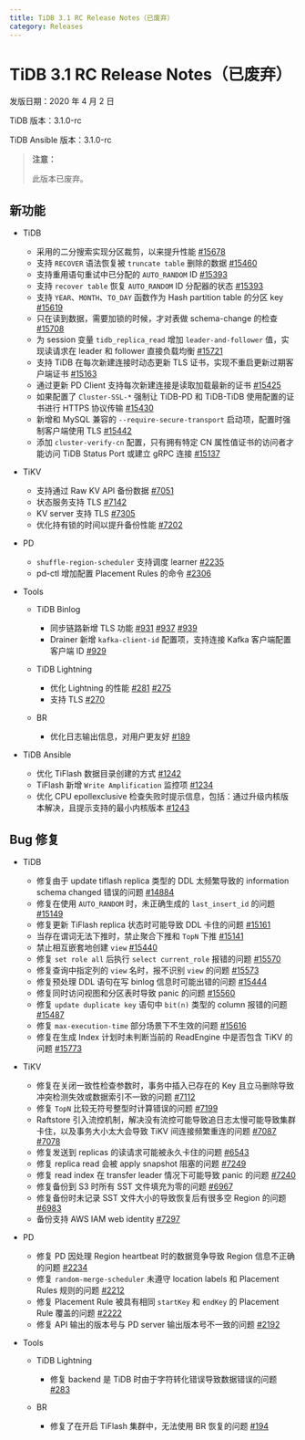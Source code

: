 ```yaml
---
title: TiDB 3.1 RC Release Notes（已废弃）
category: Releases
---
```


# TiDB 3.1 RC Release Notes（已废弃）

发版日期：2020 年 4 月 2 日

TiDB 版本：3.1.0-rc

TiDB Ansible 版本：3.1.0-rc

> **注意：**
>
> 此版本已废弃。

## 新功能

+ TiDB

    - 采用的二分搜索实现分区裁剪，以来提升性能 [#15678](https://github.com/pingcap/tidb/pull/15678)
    - 支持 `RECOVER` 语法恢复被 `truncate table` 删除的数据 [#15460](https://github.com/pingcap/tidb/pull/15460)
    - 支持重用语句重试中已分配的 `AUTO_RANDOM` ID [#15393](https://github.com/pingcap/tidb/pull/15393)
    - 支持 `recover table` 恢复 `AUTO_RANDOM` ID 分配器的状态 [#15393](https://github.com/pingcap/tidb/pull/15393)
    - 支持 `YEAR`、`MONTH`、`TO_DAY` 函数作为 Hash partition table 的分区 key [#15619](https://github.com/pingcap/tidb/pull/15619)
    - 只在读到数据，需要加锁的时候，才对表做 schema-change 的检查 [#15708](https://github.com/pingcap/tidb/pull/15708)
    - 为 session 变量 `tidb_replica_read` 增加 `leader-and-follower` 值，实现读请求在 leader 和 follower 直接负载均衡 [#15721](https://github.com/pingcap/tidb/pull/15721)
    - 支持 TiDB 在每次新建连接时动态更新 TLS 证书，实现不重启更新过期客户端证书 [#15163](https://github.com/pingcap/tidb/pull/15163)
    - 通过更新 PD Client 支持每次新建连接是读取加载最新的证书 [#15425](https://github.com/pingcap/tidb/pull/15425)
    - 如果配置了 `Cluster-SSL-*` 强制让 TiDB-PD 和 TiDB-TiDB 使用配置的证书进行 HTTPS 协议传输 [#15430](https://github.com/pingcap/tidb/pull/15430)
    - 新增和 MySQL 兼容的 `--require-secure-transport` 启动项，配置时强制客户端使用 TLS [#15442](https://github.com/pingcap/tidb/pull/15442)
    - 添加 `cluster-verify-cn` 配置，只有拥有特定 CN 属性值证书的访问者才能访问 TiDB Status Port 或建立 gRPC 连接 [#15137](https://github.com/pingcap/tidb/pull/15137)

+ TiKV

    - 支持通过 Raw KV API 备份数据 [#7051](https://github.com/tikv/tikv/pull/7051)
    - 状态服务支持 TLS [#7142](https://github.com/tikv/tikv/pull/7142)
    - KV server 支持 TLS [#7305](https://github.com/tikv/tikv/pull/7305)
    - 优化持有锁的时间以提升备份性能 [#7202](https://github.com/tikv/tikv/pull/7202)

+ PD

    - `shuffle-region-scheduler` 支持调度 learner [#2235](https://github.com/pingcap/pd/pull/2235)
    - pd-ctl 增加配置 Placement Rules 的命令 [#2306](https://github.com/pingcap/pd/pull/2306)

+ Tools

    - TiDB Binlog

        * 同步链路新增 TLS 功能 [#931](https://github.com/pingcap/tidb-binlog/pull/931) [#937](https://github.com/pingcap/tidb-binlog/pull/937) [#939](https://github.com/pingcap/tidb-binlog/pull/939)
        * Drainer 新增 `kafka-client-id` 配置项，支持连接 Kafka 客户端配置客户端 ID [#929](https://github.com/pingcap/tidb-binlog/pull/929)

    - TiDB Lightning

        * 优化 Lightning 的性能 [#281](https://github.com/pingcap/tidb-lightning/pull/281) [#275](https://github.com/pingcap/tidb-lightning/pull/275)
        * 支持 TLS [#270](https://github.com/pingcap/tidb-lightning/pull/270)

    - BR

        * 优化日志输出信息，对用户更友好 [#189](https://github.com/pingcap/br/pull/189)

+ TiDB Ansible

    - 优化 TiFlash 数据目录创建的方式 [#1242](https://github.com/pingcap/tidb-ansible/pull/1242)
    - TiFlash 新增 `Write Amplification` 监控项 [#1234](https://github.com/pingcap/tidb-ansible/pull/1234)
    - 优化 CPU epollexclusive 检查失败时提示信息，包括：通过升级内核版本解决，且提示支持的最小内核版本 [#1243](https://github.com/pingcap/tidb-ansible/pull/1243)

## Bug 修复

+ TiDB

    - 修复由于 update tiflash replica 类型的 DDL 太频繁导致的 information schema changed 错误的问题 [#14884](https://github.com/pingcap/tidb/pull/14884)
    - 修复在使用 `AUTO_RANDOM` 时，未正确生成的 `last_insert_id` 的问题 [#15149](https://github.com/pingcap/tidb/pull/15149)
    - 修复更新 TiFlash replica 状态时可能导致 DDL 卡住的问题 [#15161](https://github.com/pingcap/tidb/pull/15161)
    - 当存在谓词无法下推时，禁止聚合下推和 `TopN` 下推 [#15141](https://github.com/pingcap/tidb/pull/15141)
    - 禁止相互嵌套地创建 `view` [#15440](https://github.com/pingcap/tidb/pull/15440)
    - 修复 `set role all` 后执行 `select current_role` 报错的问题 [#15570](https://github.com/pingcap/tidb/pull/15570)
    - 修复查询中指定列的 `view` 名时，报不识别 `view` 的问题 [#15573](https://github.com/pingcap/tidb/pull/15573)
    - 修复预处理 DDL 语句在写 binlog 信息时可能出错的问题 [#15444](https://github.com/pingcap/tidb/pull/15444)
    - 修复同时访问视图和分区表时导致 panic 的问题 [#15560](https://github.com/pingcap/tidb/pull/15560)
    - 修复 `update duplicate key` 语句中 `bit(n)` 类型的 column 报错的问题 [#15487](https://github.com/pingcap/tidb/pull/15487)
    - 修复 `max-execution-time` 部分场景下不生效的问题 [#15616](https://github.com/pingcap/tidb/pull/15616)
    - 修复在生成 Index 计划时未判断当前的 ReadEngine 中是否包含 TiKV 的问题 [#15773](https://github.com/pingcap/tidb/pull/15773)

+ TiKV

    - 修复在关闭一致性检查参数时，事务中插入已存在的 Key 且立马删除导致冲突检测失效或数据索引不一致的问题 [#7112](https://github.com/tikv/tikv/pull/7112)
    - 修复 `TopN` 比较无符号整型时计算错误的问题 [#7199](https://github.com/tikv/tikv/pull/7199)
    - Raftstore 引入流控机制，解决没有流控可能导致追日志太慢可能导致集群卡住，以及事务大小太大会导致 TiKV 间连接频繁重连的问题 [#7087](https://github.com/tikv/tikv/pull/7087) [#7078](https://github.com/tikv/tikv/pull/7078)
    - 修复发送到 replicas 的读请求可能被永久卡住的问题 [#6543](https://github.com/tikv/tikv/pull/6543)
    - 修复 replica read 会被 apply snapshot 阻塞的问题 [#7249](https://github.com/tikv/tikv/pull/7249)
    - 修复 read index 在 transfer leader 情况下可能导致 panic 的问题 [#7240](https://github.com/tikv/tikv/pull/7240)
    - 修复备份到 S3 时所有 SST 文件填充为零的问题 [#6967](https://github.com/tikv/tikv/pull/6967)
    - 修复备份时未记录 SST 文件大小的导致恢复后有很多空 Region 的问题 [#6983](https://github.com/tikv/tikv/pull/6983)
    - 备份支持 AWS IAM web identity [#7297](https://github.com/tikv/tikv/pull/7297)

+ PD

    - 修复 PD 因处理 Region heartbeat 时的数据竞争导致 Region 信息不正确的问题 [#2234](https://github.com/pingcap/pd/pull/2234)
    - 修复 `random-merge-scheduler` 未遵守 location labels 和 Placement Rules 规则的问题 [#2212](https://github.com/pingcap/pd/pull/2221)
    - 修复 Placement Rule 被具有相同 `startKey` 和 `endKey` 的 Placement Rule 覆盖的问题 [#2222](https://github.com/pingcap/pd/pull/2222)
    - 修复 API 输出的版本号与 PD server 输出版本号不一致的问题 [#2192](https://github.com/pingcap/pd/pull/2192)

+ Tools

    - TiDB Lightning

        * 修复 backend 是 TiDB 时由于字符转化错误导致数据错误的问题 [#283](https://github.com/pingcap/tidb-lightning/pull/283)

    - BR

        * 修复了在开启 TiFlash 集群中，无法使用 BR 恢复的问题 [#194](https://github.com/pingcap/br/pull/194)
